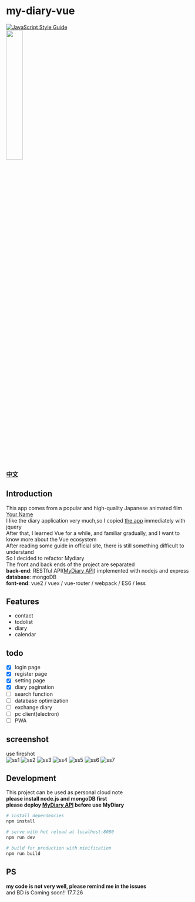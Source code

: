 # my-diary-vue
[![JavaScript Style Guide](https://img.shields.io/badge/code_style-standard-brightgreen.svg)](https://standardjs.com)   
<img src="src/assets/logoBlue.png" width = "30%"/>

### [中文](README.md)           
## Introduction
This app comes from a popular and high-quality Japanese animated film [Your Name](https://en.wikipedia.org/wiki/Your_Name)      
I like the diary application very much,so I copied [the app](https://github.com/ssshooter/MyDiary) immediately with jquery      
After that, I learned Vue for a while, and familiar gradually, and I want to know more about the Vue ecosystem        
After reading some guide in official site, there is still something difficult to understand           
So I decided to refactor Mydiary       
The front and back ends of the project are separated             
**back-end**: RESTful API([MyDiary API](https://github.com/ssshooter/MyDiary-API)) implemented with nodejs and express    
**database**: mongoDB        
**font-end**: vue2 / vuex / vue-router / webpack / ES6  / less       
## Features
- contact
- todolist
- diary
- calendar
## todo
- [x] login page
- [x] register page
- [x] setting page
- [x] diary pagination
- [ ] search function
- [ ] database optimization
- [ ] exchange diary
- [ ] pc client(electron)
- [ ] PWA
## screenshot    
use fireshot      
![ss1](screenshot/1.png)
![ss2](screenshot/2.png)
![ss3](screenshot/3.png)
![ss4](screenshot/4.png)
![ss5](screenshot/5.png)
![ss6](screenshot/6.png)
![ss7](screenshot/7.png)
## Development
This project can be used as personal cloud note    
**please install node.js and mongoDB first**      
**please deploy [MyDiary API](https://github.com/ssshooter/MyDiary-API) before use MyDiary**   
``` bash
# install dependencies
npm install

# serve with hot reload at localhost:8080
npm run dev

# build for production with minification
npm run build
```

## PS
**my code is not very well, please remind me in the issues**       
and BD is Coming soon!!  17.7.26

